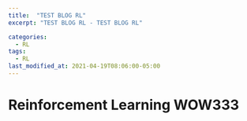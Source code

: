```yaml
---
title:  "TEST BLOG RL"
excerpt: "TEST BLOG RL - TEST BLOG RL"

categories:
  - RL
tags:
  - RL
last_modified_at: 2021-04-19T08:06:00-05:00
---
```


# Reinforcement Learning WOW333
